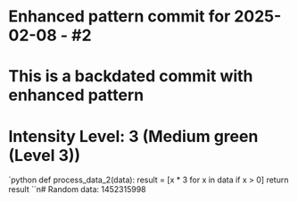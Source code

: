 ﻿# Enhanced pattern commit for 2025-02-08 - #2
# This is a backdated commit with enhanced pattern
# Intensity Level: 3 (Medium green (Level 3))
`python
def process_data_2(data):
    result = [x * 3 for x in data if x > 0]
    return result
``n# Random data: 1452315998

